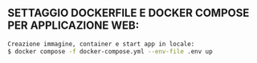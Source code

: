 ## SETTAGGIO DOCKERFILE E DOCKER COMPOSE PER APPLICAZIONE WEB:
```bash
Creazione immagine, container e start app in locale:
$ docker compose -f docker-compose.yml --env-file .env up
```
